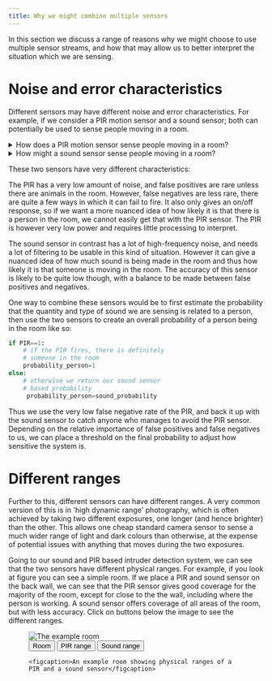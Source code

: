 ```yaml
---
title: Why we might combine multiple sensors
---
```

In this section we discuss a range of reasons why we might choose to use multiple sensor streams, and how that may allow us to better interpret the situation which we are sensing.

# Noise and error characteristics

Different sensors may have different noise and error characteristics. For example, if we consider a PIR motion sensor and a sound sensor; both can potentially be used to sense people moving in a room.

<details class="question">
<summary>
How does a PIR motion sensor sense people moving in a room?
</summary>
A PIR sensor detects changes in emitted heat in the room, which it assumes comes from people moving in the room.
</details>

<details class="question">
<summary>How might a sound sensor sense people moving in a room?</summary>
A sound sensor might sense people moving in a room by detecting loud noises, or by detecting particular types of noises that are characteristic of humans moving in a room.
</details>

These two sensors have very different characteristics:

The PIR has a very low amount of noise, and false positives are rare unless there are animals in the room. However, false negatives are less rare, there are quite a few ways in which it can fail to fire. It also only gives an on/off response, so if we want a more nuanced idea of how likely it is that there is a person in the room, we cannot easily get that with the PIR sensor. The PIR is however very low power and requires little processing to interpret.

The sound sensor in contrast has a lot of high-frequency noise, and needs a lot of filtering to be usable in this kind of situation. However it can give a nuanced idea of how much sound is being made in the room and thus how likely it is that someone is moving in the room. The accuracy of this sensor is likely to be quite low though, with a balance to be made between false positives and negatives.

One way to combine these sensors would be to first estimate the probability that the quantity and type of sound we are sensing is related to a person, then use the two sensors to create an overall probability of a person being in the room like so:

```python
if PIR==1:
    # if the PIR fires, there is definitely
    # someone in the room
    probability_person=1
else:
    # otherwise we return our sound sensor 
    # based probability
     probability_person=sound_probability
```
Thus we use the very low false negative rate of the PIR, and back it up with the sound sensor to catch anyone who manages to avoid the PIR sensor. Depending on the relative importance of false positives and false negatives to us, we can place a threshold on the final probability to adjust how sensitive the system is.


# Different ranges

Further to this, different sensors can have different ranges. A very common version of this is in 'high dynamic range' photography, which is often achieved by taking two different exposures, one longer (and hence brighter) than the other. This allows one cheap standard camera sensor to sense a much wider range of light and dark colours than otherwise, at the expense of potential issues with anything that moves during the two exposures.

Going to our sound and PIR based intruder detection system, we can see that the two sensors have different physical ranges. For example, if you look at figure <span class="nextfig"></span> you can see a simple room. If we place a PIR and sound sensor on the back wall, we can see that the PIR sensor gives good coverage for the majority of the room, except for close to the the wall, including where the person is working. A sound sensor offers coverage of all areas of the room, but with less accuracy. Click on buttons below the image to see the different ranges.


<figure>
    <img id="roomlit" src="{{'/images/room-lit.jpg' | relative_url }}" alt="The example room" title="The example room" style="display:block"/>
    <img id="roompir" src="{{'/images/room-pir.jpg' | relative_url }}" alt="The range of a PIR in the example room" title="The PIR range" style="display:none" />
    <img id="roomsnd" src="{{'/images/room-sound.jpg' | relative_url }}" alt="The range of a sound sensor in the example room" style="display:none" title="The sound range" />
    <div class="switcher">
    <button id="roomlit_button" onclick="rangeImage('roomlit')">Room</button>
    <button id="roompir_button" onclick="rangeImage('roompir')">PIR range</button>
    <button id="roomsnd_button" onclick="rangeImage('roomsnd')">Sound range</button>
    </div>

    <figcaption>An example room showing physical ranges of a PIR and a sound sensor</figcaption>
</figure>
<script>
function rangeImage(imgName)
{
    const range_images=["roomlit","roompir","roomsnd"];
    range_images.forEach((x)=>{
        const el=document.getElementById(x);
        const button=document.getElementById(x+"_button");
        if(imgName==x)
        {
            el.style.display="block";
            button.disabled=true;
        }else
        {
            el.style.display="none";
            button.disabled=false;
        }
    });
}

rangeImage("roomlit")
</script>
